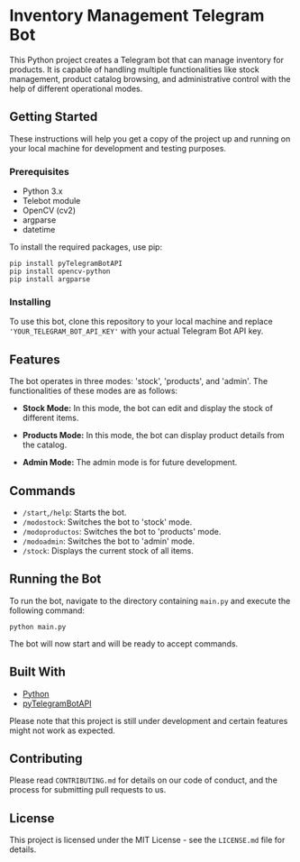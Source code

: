 # Inventory Management Telegram Bot

This Python project creates a Telegram bot that can manage inventory for products. It is capable of handling multiple functionalities like stock management, product catalog browsing, and administrative control with the help of different operational modes.

## Getting Started

These instructions will help you get a copy of the project up and running on your local machine for development and testing purposes.

### Prerequisites

- Python 3.x
- Telebot module
- OpenCV (cv2)
- argparse
- datetime

To install the required packages, use pip:

```
pip install pyTelegramBotAPI
pip install opencv-python
pip install argparse
```

### Installing

To use this bot, clone this repository to your local machine and replace `'YOUR_TELEGRAM_BOT_API_KEY'` with your actual Telegram Bot API key.

## Features

The bot operates in three modes: 'stock', 'products', and 'admin'. The functionalities of these modes are as follows:

- **Stock Mode:** In this mode, the bot can edit and display the stock of different items.

- **Products Mode:** In this mode, the bot can display product details from the catalog.

- **Admin Mode:** The admin mode is for future development.

## Commands

- `/start`,`/help`: Starts the bot.
- `/modostock`: Switches the bot to 'stock' mode.
- `/modoproductos`: Switches the bot to 'products' mode.
- `/modoadmin`: Switches the bot to 'admin' mode.
- `/stock`: Displays the current stock of all items.

## Running the Bot

To run the bot, navigate to the directory containing `main.py` and execute the following command:

```
python main.py
```

The bot will now start and will be ready to accept commands.

## Built With

- [Python](https://www.python.org/)
- [pyTelegramBotAPI](https://pypi.org/project/pyTelegramBotAPI/)

Please note that this project is still under development and certain features might not work as expected.

## Contributing

Please read `CONTRIBUTING.md` for details on our code of conduct, and the process for submitting pull requests to us.

## License

This project is licensed under the MIT License - see the `LICENSE.md` file for details.
